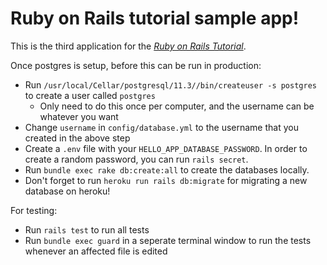 
# Ruby on Rails tutorial sample app!

This is the third application for the [*Ruby on Rails Tutorial*](https://www.railstutorial.org/).


Once postgres is setup, before this can be run in production:
* Run `/usr/local/Cellar/postgresql/11.3//bin/createuser -s postgres` to create a user called `postgres`
  * Only need to do this once per computer, and the username can be whatever you want
* Change `username` in `config/database.yml` to the username that you created in the above step
* Create a `.env` file with your `HELLO_APP_DATABASE_PASSWORD`. In order to create a random password, you can run `rails secret`.
* Run `bundle exec rake db:create:all` to create the databases locally.
* Don't forget to run `heroku run rails db:migrate` for migrating a new database on heroku!

For testing:
* Run `rails test` to run all tests
* Run `bundle exec guard` in a seperate terminal window to run the tests whenever an affected file is edited
